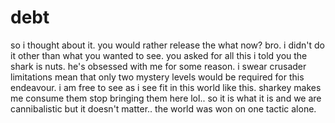 # debt

so i thought about it.  you would rather release the what now?  bro.  i didn't do it other than what you wanted to see.  you asked for all this i told you the shark is nuts.  he's obsessed with me for some reason. i swear crusader limitations mean that only two mystery levels would be required for this endeavour.  i am free to see as i see fit in this world like this.  sharkey makes me consume them stop bringing them here lol..  so it is what it is and we are cannibalistic but it doesn't matter.. the world was won on one tactic alone.
